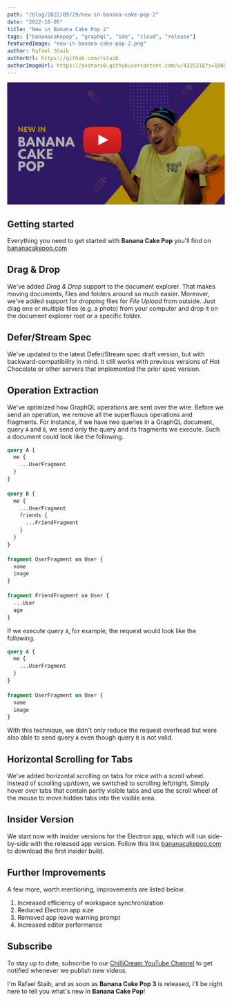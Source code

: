 ```yaml
---
path: "/blog/2022/09/29/new-in-banana-cake-pop-2"
date: "2022-10-05"
title: "New in Banana Cake Pop 2"
tags: ["bananacakepop", "graphql", "ide", "cloud", "release"]
featuredImage: "new-in-banana-cake-pop-2.png"
author: Rafael Staib
authorUrl: https://github.com/rstaib
authorImageUrl: https://avatars0.githubusercontent.com/u/4325318?s=100&v=4
---
```


[![YouTube Video](../shared/new-in-bcp-youtube.png)](https://www.youtube.com/watch?v=LlPEO2p_Bb8)

## Getting started

Everything you need to get started with **Banana Cake Pop** you'll find on [bananacakepop.com](https://bananacakepop.com)

## Drag & Drop

We've added _Drag & Drop_ support to the document explorer. That makes moving documents, files and folders around so much easier. Moreover, we've added support for dropping files for _File Upload_ from outside. Just drag one or multiple files (e.g. a photo) from your computer and drop it on the document explorer root or a specific folder.

## Defer/Stream Spec

We've updated to the latest Defer/Stream spec draft version, but with backward-compatibility in mind. It still works with previous versions of Hot Chocolate or other servers that implemented the prior spec version.

## Operation Extraction

We've optimized how GraphQL operations are sent over the wire. Before we send an operation, we remove all the superfluous operations and fragments. For instance, if we have two queries in a GraphQL document, query `A` and `B`, we send only the query and its fragments we execute. Such a document could look like the following.

```graphql
query A {
  me {
    ...UserFragment
  }
}

query B {
  me {
    ...UserFragment
    friends {
      ...FriendFragment
    }
  }
}

fragment UserFragment on User {
  name
  image
}

fragment FriendFragment on User {
  ...User
  age
}
```

If we execute query `A`, for example, the request would look like the following.

```graphql
query A {
  me {
    ...UserFragment
  }
}

fragment UserFragment on User {
  name
  image
}
```

With this technique, we didn't only reduce the request overhead but were also able to send query `A` even though query `B` is not valid.

## Horizontal Scrolling for Tabs

We've added horizontal scrolling on tabs for mice with a scroll wheel. Instead of scrolling up/down, we switched to scrolling left/right. Simply hover over tabs that contain partly visible tabs and use the scroll wheel of the mouse to move hidden tabs into the visible area.

## Insider Version

We start now with insider versions for the Electron app, which will run side-by-side with the released app version. Follow this link [bananacakepop.com](https://bananacakepop.com) to download the first insider build.

## Further Improvements

A few more, worth mentioning, improvements are listed below.

1. Increased efficiency of workspace synchronization
1. Reduced Electron app size
1. Removed app leave warning prompt
1. Increased editor performance

## Subscribe

To stay up to date, subscribe to our [ChilliCream YouTube Channel](https://www.youtube.com/c/ChilliCream) to get notified whenever we publish new videos.

I'm Rafael Staib, and as soon as **Banana Cake Pop 3** is released, I'll be right here to tell you what's new in **Banana Cake Pop**!
